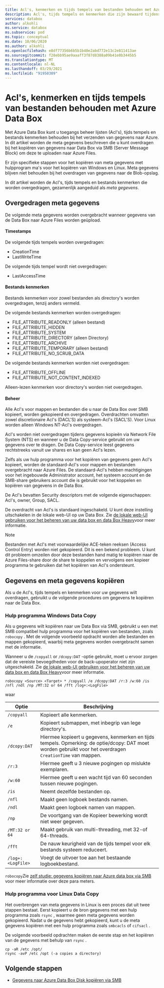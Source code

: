 ```yaml
---
title: Acl's, kenmerken en tijds tempels van bestanden behouden met Azure Data Box
description: Acl's, tijds tempels en kenmerken die zijn bewaard tijdens het kopiëren van gegevens via SMB naar Azure Data Box. Meta gegevens kopiëren met Windows-en Linux-hulpprogram ma's voor het kopiëren van gegevens.
services: databox
author: alkohli
ms.service: databox
ms.subservice: pod
ms.topic: conceptual
ms.date: 10/06/2020
ms.author: alkohli
ms.openlocfilehash: e8df77356b6b5b1b40e2abd772e13c2e811413ae
ms.sourcegitcommit: f28ebb95ae9aaaff3f87d8388a09b41e0b3445b5
ms.translationtype: MT
ms.contentlocale: nl-NL
ms.lasthandoff: 03/29/2021
ms.locfileid: "91950309"
---
```

# <a name="preserving-file-acls-attributes-and-timestamps-with-azure-data-box"></a>Acl's, kenmerken en tijds tempels van bestanden behouden met Azure Data Box

Met Azure Data Box kunt u toegangs beheer lijsten (Acl's), tijds tempels en bestands kenmerken behouden bij het verzenden van gegevens naar Azure. In dit artikel worden de meta gegevens beschreven die u kunt overdragen bij het kopiëren van gegevens naar Data Box via SMB (Server Message Block) om deze te uploaden naar Azure Files. 

Er zijn specifieke stappen voor het kopiëren van meta gegevens met hulpprogram ma's voor het kopiëren van Windows en Linux. Meta gegevens blijven niet behouden bij het overdragen van gegevens naar de Blob-opslag.

In dit artikel worden de Acl's, tijds tempels en bestands kenmerken die worden overgedragen, gezamenlijk aangeduid als *meta gegevens*.

## <a name="transferred-metadata"></a>Overgedragen meta gegevens

De volgende meta gegevens worden overgebracht wanneer gegevens van de Data Box naar Azure Files worden geüpload.

#### <a name="timestamps"></a>Timestamps

De volgende tijds tempels worden overgedragen:
- CreationTime
- LastWriteTime

De volgende tijds tempel wordt niet overgedragen:
- LastAccessTime
  
#### <a name="file-attributes"></a>Bestands kenmerken

Bestands kenmerken voor zowel bestanden als directory's worden overgedragen, tenzij anders vermeld.

De volgende bestands kenmerken worden overgedragen:
- FILE_ATTRIBUTE_READONLY (alleen bestand)
- FILE_ATTRIBUTE_HIDDEN
- FILE_ATTRIBUTE_SYSTEM
- FILE_ATTRIBUTE_DIRECTORY (alleen Directory)
- FILE_ATTRIBUTE_ARCHIVE
- FILE_ATTRIBUTE_TEMPORARY (alleen bestand)
- FILE_ATTRIBUTE_NO_SCRUB_DATA

De volgende bestands kenmerken worden niet overgedragen:
- FILE_ATTRIBUTE_OFFLINE
- FILE_ATTRIBUTE_NOT_CONTENT_INDEXED
  
Alleen-lezen kenmerken voor directory's worden niet overgedragen.

#### <a name="acls"></a>Beheer

Alle Acl's voor mappen en bestanden die u naar de Data Box over SMB kopieert, worden gekopieerd en overgedragen. Overdrachten omvatten zowel discretionaire Acl's (DACL'S) als systeem-Acl's (SACL'S). Voor Linux worden alleen Windows NT-Acl's overgedragen.

Acl's worden niet overgedragen tijdens gegevens kopieën via Network File System (NTS) en wanneer u de Data Copy-service gebruikt om uw gegevens over te dragen. De Data Copy-service leest gegevens rechtstreeks vanuit uw shares en kan geen Acl's lezen.

Zelfs als uw hulp programma voor het kopiëren van gegevens geen Acl's kopieert, worden de standaard-Acl's voor mappen en bestanden overgebracht naar Azure Files. De standaard-Acl's hebben machtigingen voor het ingebouwde Administrator account, het systeem account en de SMB-share gebruikers account die is gebruikt voor het koppelen en kopiëren van gegevens in de Data Box.

De Acl's bevatten Security descriptors met de volgende eigenschappen: Acl's, owner, Group, SACL.

De overdracht van Acl's is standaard ingeschakeld. U kunt deze instelling uitschakelen in de lokale web-UI op uw Data Box. Zie [de lokale web-UI gebruiken voor het beheren van uw data box en data Box Heavy](./data-box-local-web-ui-admin.md)voor meer informatie.

> [!NOTE]
> Bestanden met Acl's met voorwaardelijke ACE-teken reeksen (Access Control Entry) worden niet gekopieerd. Dit is een bekend probleem. U kunt dit probleem omzeilen door deze bestanden hand matig te kopiëren naar de Azure Files-share door de share te koppelen en vervolgens een kopieer programma te gebruiken dat het kopiëren van Acl's ondersteunt.

## <a name="copying-data-and-metadata"></a>Gegevens en meta gegevens kopiëren

Als u de Acl's, tijds tempels en kenmerken voor uw gegevens wilt overdragen, gebruikt u de volgende procedures om gegevens te kopiëren naar de Data Box. 

### <a name="windows-data-copy-tool"></a>Hulp programma Windows Data Copy

Als u gegevens wilt kopiëren naar uw Data Box via SMB, gebruikt u een met SMB compatibel hulp programma voor het kopiëren van bestanden, zoals `robocopy` . Met de volgende voorbeeld opdracht worden alle bestanden en mappen gekopieerd, waarbij meta gegevens worden overgebracht samen met de informatie.

Wanneer u de `/copyall` or `/dcopy:DAT` -optie gebruikt, moet u ervoor zorgen dat de vereiste bevoegdheden voor de back-upoperator niet zijn uitgeschakeld. Zie [de lokale web-UI gebruiken voor het beheren van uw data box en data Box Heavy](./data-box-local-web-ui-admin.md)voor meer informatie. 

```console
robocopy <Source> <Target> * /copyall /e /dcopy:DAT /r:3 /w:60 /is /nfl /ndl /np /MT:32 or 64 /fft /log+:<LogFile>
```

waar

|Optie |Beschrijving |
|------------------- | ----- |
|`/copyall` |Kopieert alle kenmerken.|
|`/e`      |Kopieert submappen, met inbegrip van lege directory's.         |
|`/dcopy:DAT`  |Hiermee kopieert u gegevens, kenmerken en tijds tempels. Opmerking: de optie/dcopy: DAT moet worden gebruikt voor het overdragen `CreationTime` van mappen. |
|`/r:3`    |Hiermee geeft u 3 nieuwe pogingen op mislukte exemplaren.         |
|`/w:60`   |Hiermee geeft u een wacht tijd van 60 seconden tussen nieuwe pogingen.         |
|`/is`     |Neemt dezelfde bestanden op.         |
|`/nfl`    |Maakt geen logboek bestands namen.         |
|`/ndl`    |Maakt geen logboek namen van mappen.        |
|`/np`     |De voortgang van de Kopieer bewerking wordt niet weer gegeven.         |
|`/MT:32 or 64`  |Maakt gebruik van multi-threading, met 32-of 64-threads.           |
|`/fft`    |De nauw keurigheid van de tijds tempel voor elk bestands systeem reduceert.        |
|`/log+:<LogFile>`  |Voegt de uitvoer toe aan het bestaande logboekbestand.|

`robocopy`Zie [zelf studie: gegevens kopiëren naar Azure data box via SMB](./data-box-deploy-copy-data.md) voor meer informatie over deze para meters.

### <a name="linux-data-copy-tool"></a>Hulp programma voor Linux Data Copy

Het overbrengen van meta gegevens in Linux is een proces dat uit twee stappen bestaat. Eerst kopieert u de bron gegevens met een hulp programma zoals `rsync` , waarmee geen meta gegevens worden gekopieerd. Nadat u de gegevens hebt gekopieerd, kunt u de meta gegevens kopiëren met een hulp programma zoals `smbcacls` of `cifsacl` . 

De volgende voorbeeld opdrachten maken de eerste stap en het kopiëren van de gegevens met behulp van `rsync` . 

```console
cp -aR /etc /opt/ 
rsync -avP /etc /opt (-a copies a directory)
```

## <a name="next-steps"></a>Volgende stappen

- [Gegevens naar Azure Data Box Disk kopiëren via SMB](./data-box-deploy-copy-data.md)